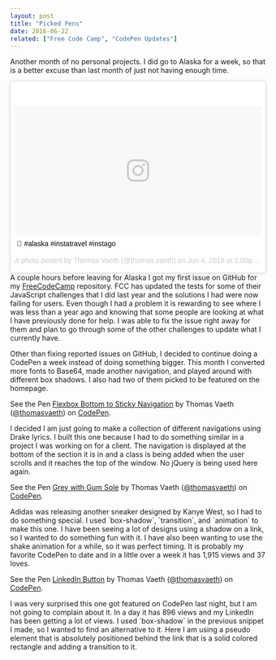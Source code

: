 ```yaml
---
layout: post
title: "Picked Pens"
date: 2016-06-22
related: ["Free Code Camp", "CodePen Updates"]
---
```

Another month of no personal projects. I did go to Alaska for a week, so that is a better excuse than last month of just not having enough time.
<blockquote class="instagram-media" data-instgrm-captioned data-instgrm-version="7" style=" background:#FFF; border:0; border-radius:3px; box-shadow:0 0 1px 0 rgba(0,0,0,0.5),0 1px 10px 0 rgba(0,0,0,0.15); margin: 1px; max-width:658px; padding:0; width:99.375%; width:-webkit-calc(100% - 2px); width:calc(100% - 2px);"><div style="padding:8px;"> <div style=" background:#F8F8F8; line-height:0; margin-top:40px; padding:26.1574074074% 0; text-align:center; width:100%;"> <div style=" background:url(data:image/png;base64,iVBORw0KGgoAAAANSUhEUgAAACwAAAAsCAMAAAApWqozAAAABGdBTUEAALGPC/xhBQAAAAFzUkdCAK7OHOkAAAAMUExURczMzPf399fX1+bm5mzY9AMAAADiSURBVDjLvZXbEsMgCES5/P8/t9FuRVCRmU73JWlzosgSIIZURCjo/ad+EQJJB4Hv8BFt+IDpQoCx1wjOSBFhh2XssxEIYn3ulI/6MNReE07UIWJEv8UEOWDS88LY97kqyTliJKKtuYBbruAyVh5wOHiXmpi5we58Ek028czwyuQdLKPG1Bkb4NnM+VeAnfHqn1k4+GPT6uGQcvu2h2OVuIf/gWUFyy8OWEpdyZSa3aVCqpVoVvzZZ2VTnn2wU8qzVjDDetO90GSy9mVLqtgYSy231MxrY6I2gGqjrTY0L8fxCxfCBbhWrsYYAAAAAElFTkSuQmCC); display:block; height:44px; margin:0 auto -44px; position:relative; top:-22px; width:44px;"></div></div> <p style=" margin:8px 0 0 0; padding:0 4px;"> <a href="https://www.instagram.com/p/BGPsWilC8Zr/" style=" color:#000; font-family:Arial,sans-serif; font-size:14px; font-style:normal; font-weight:normal; line-height:17px; text-decoration:none; word-wrap:break-word;" target="_blank">💯 #alaska #instatravel #instago</a></p> <p style=" color:#c9c8cd; font-family:Arial,sans-serif; font-size:14px; line-height:17px; margin-bottom:0; margin-top:8px; overflow:hidden; padding:8px 0 7px; text-align:center; text-overflow:ellipsis; white-space:nowrap;">A photo posted by Thomas Vaeth (@thomas.vaeth) on <time style=" font-family:Arial,sans-serif; font-size:14px; line-height:17px;" datetime="2016-06-04T20:00:46+00:00">Jun 4, 2016 at 1:00pm PDT</time></p></div></blockquote> <script async defer src="//platform.instagram.com/en_US/embeds.js"></script>
A couple hours before leaving for Alaska I got my first issue on GitHub for my <a href="https://github.com/thomasvaeth/freecodecamp" target="_blank">FreeCodeCamp</a> repository. FCC has updated the tests for some of their JavaScript challenges that I did last year and the solutions I had were now failing for users. Even though I had a problem it is rewarding to see where I was less than a year ago and knowing that some people are looking at what I have previously done for help. I was able to fix the issue right away for them and plan to go through some of the other challenges to update what I currently have.

Other than fixing reported issues on GitHub, I decided to continue doing a CodePen a week instead of doing something bigger. This month I converted more fonts to Base64, made another navigation, and played around with different box shadows. I also had two of them picked to be featured on the homepage.
<p data-height="265" data-theme-id="0" data-slug-hash="vKYXVP" data-default-tab="css,result" data-user="thomasvaeth" data-embed-version="2" class="codepen">See the Pen <a href="http://codepen.io/thomasvaeth/pen/vKYXVP/">Flexbox Bottom to Sticky Navigation</a> by Thomas Vaeth (<a href="http://codepen.io/thomasvaeth">@thomasvaeth</a>) on <a href="http://codepen.io">CodePen</a>.</p>
<script async src="//assets.codepen.io/assets/embed/ei.js"></script>
I decided I am just going to make a collection of different navigations using Drake lyrics. I built this one because I had to do something similar in a project I was working on for a client. The navigation is displayed at the bottom of the section it is in and a class is being added when the user scrolls and it reaches the top of the window. No jQuery is being used here again.
<p data-height="265" data-theme-id="0" data-slug-hash="beEzOX" data-default-tab="css,result" data-user="thomasvaeth" data-embed-version="2" class="codepen">See the Pen <a href="http://codepen.io/thomasvaeth/pen/beEzOX/">Grey with Gum Sole</a> by Thomas Vaeth (<a href="http://codepen.io/thomasvaeth">@thomasvaeth</a>) on <a href="http://codepen.io">CodePen</a>.</p>
<script async src="//assets.codepen.io/assets/embed/ei.js"></script>
Adidas was releasing another sneaker designed by Kanye West, so I had to do something special. I used `box-shadow`, `transition`, and `animation` to make this one. I have been seeing a lot of designs using a shadow on a link, so I wanted to do something fun with it. I have also been wanting to use the shake animation for a while, so it was perfect timing. It is probably my favorite CodePen to date and in a little over a week it has 1,915 views and 37 loves.
<p data-height="265" data-theme-id="0" data-slug-hash="rLMEXy" data-default-tab="css,result" data-user="thomasvaeth" data-embed-version="2" class="codepen">See the Pen <a href="http://codepen.io/thomasvaeth/pen/rLMEXy/">LinkedIn Button</a> by Thomas Vaeth (<a href="http://codepen.io/thomasvaeth">@thomasvaeth</a>) on <a href="http://codepen.io">CodePen</a>.</p>
<script async src="//assets.codepen.io/assets/embed/ei.js"></script>
I was very surprised this one got featured on CodePen last night, but I am not going to complain about it. In a day it has 896 views and my LinkedIn has been getting a lot of views. I used `box-shadow` in the previous snippet I made, so I wanted to find an alternative to it. Here I am using a pseudo element that is absolutely positioned behind the link that is a solid colored rectangle and adding a transition to it.
